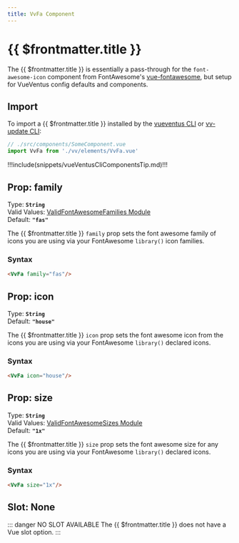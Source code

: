 ```yaml
---
title: VvFa Component
---
```


<script setup>
    import DocsPackageVersion from '../../../src/views/compos/DocsPackageVersion.vue'
    import { VvConfig } from '../../../src/index'
</script>



# {{ $frontmatter.title }}

The {{ $frontmatter.title }} is essentially a pass-through for the `font-awesome-icon` component from FontAwesome's [vue-fontawesome](https://fontawesome.com/docs/web/use-with/vue/add-icons), but setup for VueVentus config defaults and components.






## Import

To import a {{ $frontmatter.title }} installed by the [vueventus CLI](/guides/vueventus-cli) or [vv-update CLI](/guides/vv-update-cli):

```javascript
// ./src/components/SomeComponent.vue
import VvFa from './vv/elements/VvFa.vue'
```

!!!include(snippets/vueVentusCliComponentsTip.md)!!!






## Prop: family

Type: **`String`**  
Valid Values: [ValidFontAwesomeFamilies Module](/components/prop-validators#validfontawesomefamilies)  
Default: **`"fas"`**

The {{ $frontmatter.title }} `family` prop sets the font awesome family of icons you are using via your FontAwesome `library()` icon families.

### Syntax

```html
<VvFa family="fas"/>
```






## Prop: icon

Type: **`String`**  
Default: **`"house"`**

The {{ $frontmatter.title }} `icon` prop sets the font awesome icon from the icons you are using via your FontAwesome `library()` declared icons.

### Syntax

```html
<VvFa icon="house"/>
```






## Prop: size

Type: **`String`**  
Valid Values: [ValidFontAwesomeSizes Module](/components/prop-validators#validfontawesomesizes)  
Default: **`"1x"`**

The {{ $frontmatter.title }} `size` prop sets the font awesome size for any icons you are using via your FontAwesome `library()` declared icons.

### Syntax

```html
<VvFa size="1x"/>
```










## Slot: None

::: danger NO SLOT AVAILABLE
The {{ $frontmatter.title }} does not have a Vue slot option.
:::










<DocsPackageVersion/>
